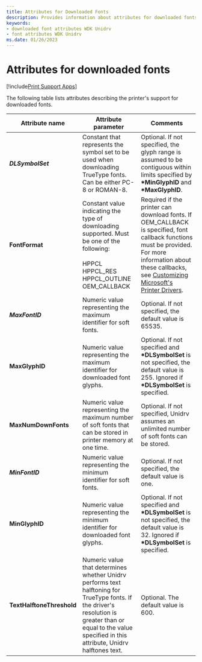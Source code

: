 ```yaml
---
title: Attributes for Downloaded Fonts
description: Provides information about attributes for downloaded fonts.
keywords:
- downloaded font attributes WDK Unidrv
- font attributes WDK Unidrv
ms.date: 01/26/2023
---
```


# Attributes for downloaded fonts

[!include[Print Support Apps](../includes/print-support-apps.md)]

The following table lists attributes describing the printer's support for downloaded fonts.

| Attribute name | Attribute parameter | Comments |
|--|--|--|
| ***DLSymbolSet*** | Constant that represents the symbol set to be used when downloading TrueType fonts. Can be either PC-8 or ROMAN-8. | Optional. If not specified, the glyph range is assumed to be contiguous within limits specified by **\*MinGlyphID** and **\*MaxGlyphID**. |
| **FontFormat** | Constant value indicating the type of downloading supported. Must be one of the following:<br><br>HPPCL<br>HPPCL_RES<br>HPPCL_OUTLINE<br>OEM_CALLBACK | Required if the printer can download fonts. If OEM_CALLBACK is specified, font callback functions must be provided. For more information about these callbacks, see [Customizing Microsoft's Printer Drivers](customizing-microsoft-s-printer-drivers.md). |
| ***MaxFontID*** | Numeric value representing the maximum identifier for soft fonts. | Optional. If not specified, the default value is 65535. |
| **MaxGlyphID** | Numeric value representing the maximum identifier for downloaded font glyphs. | Optional. If not specified and **\*DLSymbolSet** is not specified, the default value is 255. Ignored if **\*DLSymbolSet** is specified. |
| **MaxNumDownFonts** | Numeric value representing the maximum number of soft fonts that can be stored in printer memory at one time. | Optional. If not specified, Unidrv assumes an unlimited number of soft fonts can be stored. |
| ***MinFontID*** | Numeric value representing the minimum identifier for soft fonts. | Optional. If not specified, the default value is one. |
| **MinGlyphID** | Numeric value representing the minimum identifier for downloaded font glyphs. | Optional. If not specified and **\*DLSymbolSet** is not specified, the default value is 32. Ignored if **\*DLSymbolSet** is specified. |
| **TextHalftoneThreshold** | Numeric value that determines whether Unidrv performs text halftoning for TrueType fonts. If the driver's resolution is greater than or equal to the value specified in this attribute, Unidrv halftones text. | Optional. The default value is 600. |
